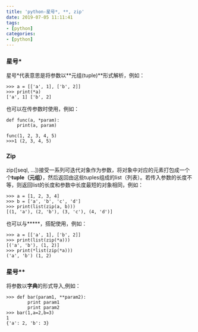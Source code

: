 ```yaml
---
title: 'python-星号*, **, zip'
date: 2019-07-05 11:11:41
tags: 
- [python]
categories: 
- [python]
---
```


### 星号\*

星号\*代表意思是将参数以**元组(tuple)**形式解析，例如：

```
>>> a = [['a', 1], ['b', 2]]
>>> print(*a)
['a', 1] ['b', 2]
```

也可以在传参数时使用，例如：

```
def func(a, *param):
    print(a, param)

func(1, 2, 3, 4, 5)
>>>1 (2, 3, 4, 5)
```



### Zip

zip([seql, ...])接受一系列可迭代对象作为参数，将对象中对应的元素打包成一个个**tuple（元组）**，然后返回由这些tuples组成的list（列表）。若传入参数的长度不等，则返回list的长度和参数中长度最短的对象相同，例如：

```
>>> a = [1, 2, 3, 4]
>>> b = ['a', 'b', 'c', 'd']
>>> print(list(zip(a, b)))
[(1, 'a'), (2, 'b'), (3, 'c'), (4, 'd')]
```

也可以与**\***，搭配使用，例如：

```
>>> a = [['a', 1], ['b', 2]]
>>> print(list(zip(*a)))
[('a', 'b'), (1, 2)]
>>> print(*list(zip(*a)))
('a', 'b') (1, 2)
```



### 星号**

将参数以**字典**的形式导入,例如：

```
>>> def bar(param1, **param2):
        print param1
        print param2
>>> bar(1,a=2,b=3)
1
{'a': 2, 'b': 3}
```

